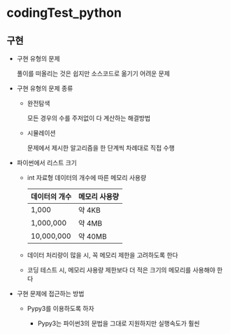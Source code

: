 # codingTest_python

## 구현

+ 구현 유형의 문제

  풀이를 떠올리는 것은 쉽지만 소스코드로 옮기기 어려운 문제
  
+ 구현 유형의 문제 종류

  * 완전탐색
    
    모든 경우의 수를 주저없이 다 계산하는 해결방법
    
  * 시뮬레이션
  
    문제에서 제시한 알고리즘을 한 단계씩 차례대로 직접 수행
    
+ 파이썬에서 리스트 크기

  * int 자료형 데이터의 개수에 따른 메모리 사용량
   
    |데이터의 개수|메모리 사용량|
    |------------|------------|
    |1,000       |약 4KB      |
    |1,000,000   |약 4MB      |
    |10,000,000  |약 40MB     |
    
  * 데이터 처리량이 많을 시, 꼭 메모리 제한을 고려하도록 한다
  
  * 코딩 테스트 시, 메모리 샤용량 제한보다 더 적은 크기의 메모리를 사용해야 한다
  
+ 구현 문제에 접근하는 방법

  * Pypy3를 이용하도록 하자
    
    - Pypy3는 파이썬3의 문법을 그대로 지원하지만 실행속도가 훨씬 
